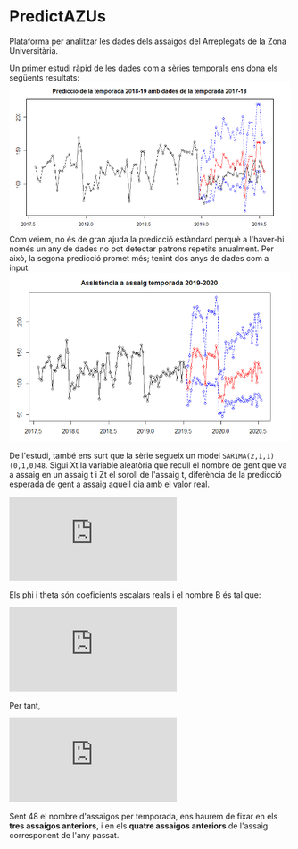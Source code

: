 # PredictAZUs
Plataforma per analitzar les dades dels assaigos del Arreplegats de la Zona Universitària.

Un primer estudi ràpid de les dades com a sèries temporals ens dona els següents resultats:
![Predicció de l'últim tram de la temporada 2018-2019](https://github.com/Huguet57/predictazus/blob/master/plots/PredTemporada20182019.png)
Com veiem, no és de gran ajuda la predicció estàndard perquè a l'haver-hi només un any de dades no pot detectar patrons repetits anualment. Per això, la segona predicció promet més; tenint dos anys de dades com a input.
![Predicció de la temporada 2019-2020](https://github.com/Huguet57/predictazus/blob/master/plots/PredTemporada20192020.png)

De l'estudi, també ens surt que la sèrie segueix un model ``SARIMA(2,1,1)(0,1,0)48``. Sigui Xt la variable aleatòria que recull el nombre de gent que va a assaig en un assaig t i Zt el soroll de l'assaig t, diferència de la predicció esperada de gent a assaig aquell dia amb el valor real.

![Definició de Zt](https://latex.codecogs.com/gif.latex?%5Cdpi%7B150%7D%20Z_t%20%3D%20X_t%20-%20%5Cmathbb%7BE%7D%5BX_t%20%7C%20X_%7Bt-1%7D%2C%5Cldots%2CX_1%5D)

Els phi i theta són coeficients escalars reals i el nombre B és tal que:

![Definició de B](https://latex.codecogs.com/gif.latex?%5Cdpi%7B150%7D%20X_%7Bt-1%7D%20%3D%20B%20X_t)

Per tant,

![Sèrie temporal](https://latex.codecogs.com/gif.latex?%5Cdpi%7B300%7D%20%281%20-%20%5Cphi_1%20B%20-%20%5Cphi_2%20B%5E2%29%281%20-%20B%5E%7B48%7D%29%281%20-%20B%29X_t%20%3D%20%281%20&plus;%20%5Ctheta_1%20B%29%20Z_t)

Sent 48 el nombre d'assaigos per temporada, ens haurem de fixar en els **tres assaigos anteriors**, i en els **quatre assaigos anteriors** de l'assaig corresponent de l'any passat.
